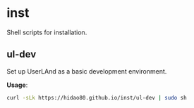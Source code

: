 # inst
Shell scripts for installation.

## ul-dev

Set up UserLAnd as a basic development environment.

**Usage**:

```sh
curl -sLk https://hidao80.github.io/inst/ul-dev | sudo sh
```
